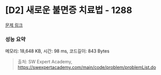# [D2] 새로운 불면증 치료법 - 1288 

[문제 링크](https://swexpertacademy.com/main/code/problem/problemDetail.do?contestProbId=AV18_yw6I9MCFAZN) 

### 성능 요약

메모리: 18,648 KB, 시간: 98 ms, 코드길이: 843 Bytes



> 출처: SW Expert Academy, https://swexpertacademy.com/main/code/problem/problemList.do